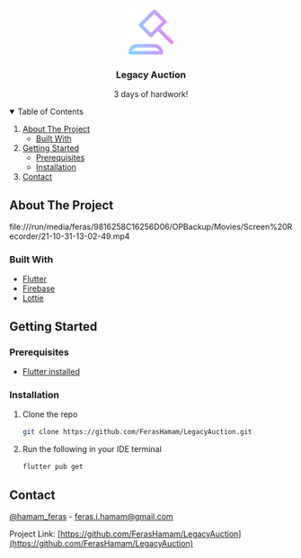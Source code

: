 <!-- PROJECT LOGO -->
<br />
<p align="center">
  <a href="https://github.com/FerasHamam/LegacyWallpapers">
    <img src="lib/assets/icons/auction.png" alt="Logo" width="80" height="80">
  </a>

  <h3 align="center">Legacy Auction</h3>

  <p align="center">
    3 days of hardwork!
  </p>
</p>

<!-- TABLE OF CONTENTS -->
<details open="open">
  <summary>Table of Contents</summary>
  <ol>
    <li>
      <a href="#about-the-project">About The Project</a>
      <ul>
        <li><a href="#built-with">Built With</a></li>
      </ul>
    </li>
    <li>
      <a href="#getting-started">Getting Started</a>
      <ul>
        <li><a href="#prerequisites">Prerequisites</a></li>
        <li><a href="#installation">Installation</a></li>
      </ul>
    </li>
    <li><a href="#contact">Contact</a></li>
  </ol>
</details>



<!-- ABOUT THE PROJECT -->
## About The Project

 file:///run/media/feras/9816258C16256D06/OPBackup/Movies/Screen%20Recorder/21-10-31-13-02-49.mp4


### Built With

* [Flutter](https://flutter.dev/)
* [Firebase](https://firebase.google.com/)
* [Lottie](https://lottiefiles.com/)



<!-- GETTING STARTED -->
## Getting Started




### Prerequisites

* [Flutter installed](https://flutter.dev/docs/get-started/install)


### Installation

1. Clone the repo

   ```sh
   git clone https://github.com/FerasHamam/LegacyAuction.git
   ```
2. Run the following in your IDE terminal
   ```sh
   flutter pub get
   ```

<!-- CONTACT -->
## Contact

[@hamam_feras](https://twitter.com/hamam_feras) - feras.i.hamam@gmail.com

Project Link: [https://github.com/FerasHamam/LegacyAuction](https://github.com/FerasHamam/LegacyAuction)
